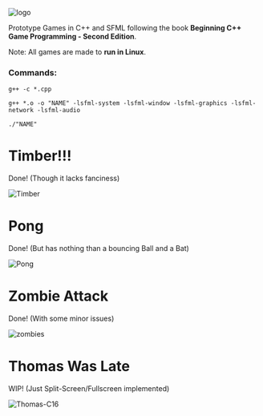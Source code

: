 ![logo](https://user-images.githubusercontent.com/42853022/93912700-75f0b200-fcda-11ea-8583-01787aeed884.png)

Prototype Games in C++ and SFML following the book **Beginning C++ Game Programming - Second Edition**.

Note: All games are made to **run in Linux**.

<h3>Commands:</h3>

```g++ -c *.cpp```

```g++ *.o -o "NAME" -lsfml-system -lsfml-window -lsfml-graphics -lsfml-network -lsfml-audio```

```./"NAME"```

<h1>Timber!!!</h1>
Done! (Though it lacks fanciness)

![Timber](https://user-images.githubusercontent.com/42853022/93775415-c1329400-fbf8-11ea-9389-cf0a46f626ec.png)

<h1>Pong</h1>
Done! (But has nothing than a bouncing Ball and a Bat)

![Pong](https://user-images.githubusercontent.com/42853022/93911516-df6fc100-fcd8-11ea-97e2-c4b03b95a0c6.png)

<h1>Zombie Attack</h1>
Done! (With some minor issues)

![zombies](https://user-images.githubusercontent.com/42853022/94982684-f8674600-0512-11eb-9795-ae83be9cd4df.png)

<h1>Thomas Was Late</h1>
WIP! (Just Split-Screen/Fullscreen implemented)

![Thomas-C16](https://user-images.githubusercontent.com/42853022/95376504-906c8300-08b7-11eb-9382-d65adbd33560.png)
